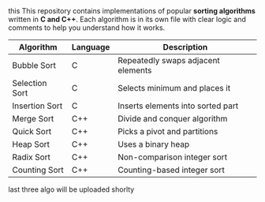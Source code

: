 
##
this This repository contains implementations of popular **sorting algorithms** written in **C and C++**. Each algorithm is in its own file with clear logic and comments to help you understand how it works. 

 
 Algorithm         | Language | Description                        |
|------------------|----------|------------------------------------| 
| Bubble Sort       | C        | Repeatedly swaps adjacent elements |
| Selection Sort    | C        | Selects minimum and places it      |
| Insertion Sort    | C        | Inserts elements into sorted part  |
| Merge Sort        | C++      | Divide and conquer algorithm       |
| Quick Sort        | C++      | Picks a pivot and partitions       |
| Heap Sort         | C++      | Uses a binary heap                 |
| Radix Sort        | C++      | Non-comparison integer sort        |
| Counting Sort     | C++      | Counting-based integer sort        |


last three algo will be uploaded shorlty
